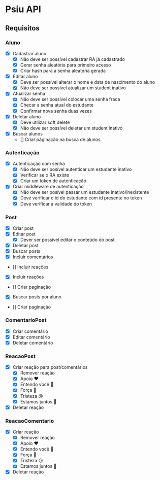 # Psiu API

## Requisitos

### Aluno

- [x] Cadastrar aluno
  - [x] Não deve ser possível cadastrar RA já cadastrado
  - [x] Gerar senha aleatória para primeiro acesso
  - [x] Criar hash para a senha aleatória gerada

- [x] Editar aluno
  - [x] Deve ser possível alterar o nome e data de nascimento do aluno
  - [x] Não deve ser possível atualizar um student inativo
  
- [x] Atualizar senha
  - [x] Não deve ser possível colocar uma senha fraca
  - [x] Checar a senha atual do estudante
  - [x] Confirmar nova senha duas vezes

- [x] Deletar aluno
  - [x] Deve utilizar soft delete
  - [x] Não deve ser possível deletar um student inativo
  
- [x] Buscar alunos
  - [] Criar páginação na busca de alunos

### Autenticação

- [x] Autenticação com senha
  - [x] Não deve ser posível autenticar um estudante inativo
  - [x] Verificar se o RA existe
  - [x] Criar um token de autenticação
- [x] Criar middleware de autenticação
  - [x] Não deve ser posível passar um estudante inativo/inexistente 
  - [x] Deve verificar o id do estudante com id presente no token
  - [x] Deve verificar a validade do token

### Post

- [x] Criar post
- [x] Editar post
  - [x] Dever ser possível editar o conteúdo do post
- [x] Deletar post
- [x] Buscar posts
 - [X] Incluir comentários
  - [] Incluir reações
 - [X] Incluir reações
 - [] Criar paginação
- [x] Buscar posts por aluno
 - [] Criar paginação

### ComentarioPost

- [X] Criar comentário
- [X] Editar comentário
- [X] Deletar comentário

### ReacaoPost

- [X] Criar reação para post/comentários
  - [X] Remover reação 
  - [X] Apoio ❤️
  - [X] Entendo você 👐
  - [X] Força 💪
  - [X] Tristeza 😢
  - [X] Estamos juntos 🤝
- [X] Deletar reação

### ReacaoComentario

- [X] Criar reação
  - [X] Remover reação 
  - [X] Apoio ❤️
  - [X] Entendo você 👐
  - [X] Força 💪
  - [X] Tristeza 😢
  - [X] Estamos juntos 🤝
- [X] Deletar reação
